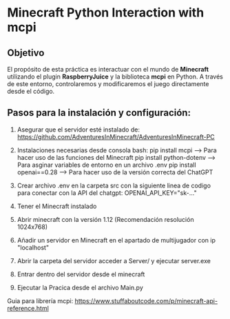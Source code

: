 # Minecraft Python Interaction with mcpi

## Objetivo
El propósito de esta práctica es interactuar con el mundo de **Minecraft** utilizando el plugin **RaspberryJuice** y la biblioteca **mcpi** en Python. A través de este entorno, controlaremos y modificaremos el juego directamente desde el código.

## Pasos para la instalación y configuración:

1. Asegurar que el servidor esté instalado de: https://github.com/AdventuresInMinecraft/AdventuresInMinecraft-PC
2. Instalaciones necesarias desde consola bash: 
    pip install mcpi            --> Para hacer uso de las funciones del Minecraft
    pip install python-dotenv   --> Para asginar variables de entorno en un archivo .env
    pip install openai==0.28    --> Para hacer uso de la versión correcta del ChatGPT
3. Crear archivo .env en la carpeta src con la siguiente linea de codigo para conectar con la API del chatgpt:
    OPENAI_API_KEY="sk-..."

4. Tener el Minecraft instalado
5. Abrir minecraft con la versión 1.12 (Recomendación resolución 1024x768)
6. Añadir un servidor en Minecraft en el apartado de multijugador con ip "localhost"
7. Abrir la carpeta del servidor acceder a Server/ y ejecutar server.exe
8. Entrar dentro del servidor desde el minecraft
9. Ejecutar la Pracica desde el archivo Main.py

Guia para librería mcpi:
https://www.stuffaboutcode.com/p/minecraft-api-reference.html


